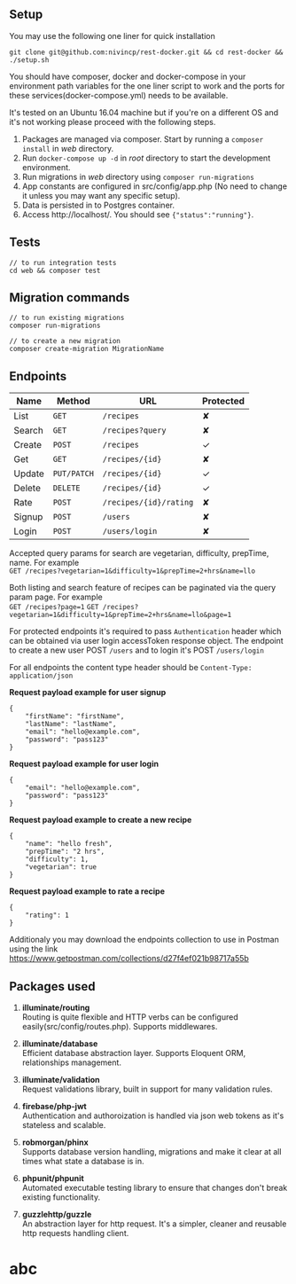 ## Setup

You may use the following one liner for quick installation
```
git clone git@github.com:nivincp/rest-docker.git && cd rest-docker && ./setup.sh
```

You should have composer, docker and docker-compose in your environment path variables for the one liner script to work and the ports for these services(docker-compose.yml) needs to be available.

It's tested on an Ubuntu 16.04 machine but if you're on a different OS and it's not working please proceed with the following steps.

1. Packages are managed via composer. Start by running a `composer install` in *web* directory.
2. Run `docker-compose up -d` in *root* directory to start the development environment.
3. Run migrations in *web* directory using ``composer run-migrations``
4. App constants are configured in src/config/app.php (No need to change it unless you may want any specific setup).
5. Data is persisted in to Postgres container.
6. Access http://localhost/. You should see ``{"status":"running"}``.

## Tests

```
// to run integration tests
cd web && composer test
```

## Migration commands

```
// to run existing migrations
composer run-migrations

// to create a new migration
composer create-migration MigrationName
```

## Endpoints
| Name   | Method      | URL                    | Protected |
| ---    | ---         | ---                    | ---       |
| List   | `GET`       | `/recipes`             | ✘         |
| Search | `GET`       | `/recipes?query`       | ✘         |
| Create | `POST`      | `/recipes`             | ✓         |
| Get    | `GET`       | `/recipes/{id}`        | ✘         |
| Update | `PUT/PATCH` | `/recipes/{id}`        | ✓         |
| Delete | `DELETE`    | `/recipes/{id}`        | ✓         |
| Rate   | `POST`      | `/recipes/{id}/rating` | ✘         |
| Signup | `POST`      | `/users`               | ✘         |
| Login  | `POST`      | `/users/login`         | ✘         |

Accepted query params for search are vegetarian, difficulty, prepTime, name. For example  
``GET /recipes?vegetarian=1&difficulty=1&prepTime=2+hrs&name=llo``

Both listing and search feature of recipes can be paginated via the query param page. For example  
``GET /recipes?page=1``
``GET /recipes?vegetarian=1&difficulty=1&prepTime=2+hrs&name=llo&page=1``

For protected endpoints it's required to pass ``Authentication`` header which can be obtained via user login accessToken response object. The endpoint to create a new user POST ``/users`` and to login it's POST ``/users/login``

For all endpoints the content type header should be ``Content-Type: application/json ``

**Request payload example for user signup**
```
{
    "firstName": "firstName",
    "lastName": "lastName",
    "email": "hello@example.com",
    "password": "pass123"
}
```

**Request payload example for user login**
```
{
    "email": "hello@example.com",
    "password": "pass123"
}
```

**Request payload example to create a new recipe**
```
{
    "name": "hello fresh",
    "prepTime": "2 hrs",
    "difficulty": 1,
    "vegetarian": true
}
```

**Request payload example to rate a recipe**
```
{
    "rating": 1
}
```

Additionaly you may download the endpoints collection to use in Postman using the link https://www.getpostman.com/collections/d27f4ef021b98717a55b 

## Packages used

1. **illuminate/routing**  
Routing is quite flexible and HTTP verbs can be configured easily(src/config/routes.php). Supports middlewares.

2. **illuminate/database**  
Efficient database abstraction layer. Supports Eloquent ORM, relationships management.

3. **illuminate/validation**  
Request validations library, built in support for many validation rules.

4. **firebase/php-jwt**  
Authentication and authoroization is handled via json web tokens as it's stateless and scalable.

5. **robmorgan/phinx**  
Supports database version handling, migrations and make it clear at all times what state a database is in.

6. **phpunit/phpunit**  
Automated executable testing library to ensure that changes don't break existing functionality.

7. **guzzlehttp/guzzle**  
An abstraction layer for http request.  It's a simpler, cleaner and reusable http requests handling client.
# abc
